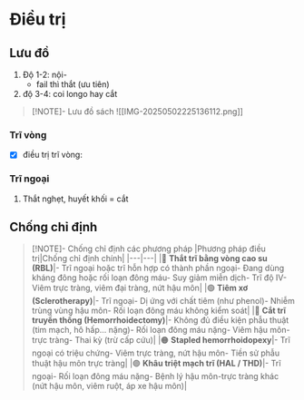 # Điều trị
## Lưu đồ
1. Độ 1-2: nội-
	- fail thì thắt (ưu tiên)
2. độ 3-4: coi longo hay cắt
> [!NOTE]- Lưu đồ sách
> ![[IMG-20250502225136112.png]]
### Trĩ vòng
- [x] điều trị trĩ vòng:
### Trĩ ngoại
1. Thắt nghẹt, huyết khối = cắt

## Chống chỉ định
> [!NOTE]- Chống chỉ định các phương pháp
> |Phương pháp điều trị|Chống chỉ định chính|
|---|---|
|🔵 **Thắt trĩ bằng vòng cao su (RBL)**|- Trĩ ngoại hoặc trĩ hỗn hợp có thành phần ngoại- Đang dùng kháng đông hoặc rối loạn đông máu- Suy giảm miễn dịch- Trĩ độ IV- Viêm trực tràng, viêm đại tràng, nứt hậu môn|
|🟢 **Tiêm xơ (Sclerotherapy)**|- Trĩ ngoại- Dị ứng với chất tiêm (như phenol)- Nhiễm trùng vùng hậu môn- Rối loạn đông máu không kiểm soát|
|🔴 **Cắt trĩ truyền thống (Hemorrhoidectomy)**|- Không đủ điều kiện phẫu thuật (tim mạch, hô hấp... nặng)- Rối loạn đông máu nặng- Viêm hậu môn-trực tràng- Thai kỳ (trừ cấp cứu)|
|🟠 **Stapled hemorrhoidopexy**|- Trĩ ngoại có triệu chứng- Viêm trực tràng, nứt hậu môn- Tiền sử phẫu thuật hậu môn trực tràng|
|🟣 **Khâu triệt mạch trĩ (HAL / THD)**|- Trĩ ngoại- Rối loạn đông máu nặng- Bệnh lý hậu môn-trực tràng khác (nứt hậu môn, viêm ruột, áp xe hậu môn)|
